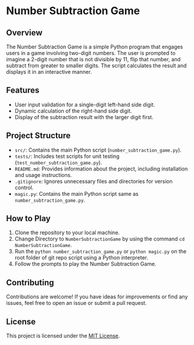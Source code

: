 # Number Subtraction Game

## Overview
The Number Subtraction Game is a simple Python program that engages users in a game involving two-digit numbers. The user is prompted to imagine a 2-digit number that is not divisible by 11, flip that number, and subtract from greater to smaller digits. The script calculates the result and displays it in an interactive manner.

## Features
- User input validation for a single-digit left-hand side digit.
- Dynamic calculation of the right-hand side digit.
- Display of the subtraction result with the larger digit first.

## Project Structure
- `src/`: Contains the main Python script (`number_subtraction_game.py`).
- `tests/`: Includes test scripts for unit testing (`test_number_subtraction_game.py`).
- `README.md`: Provides information about the project, including installation and usage instructions.
- `.gitignore`: Ignores unnecessary files and directories for version control.
- `magic.py`: Contains the main Python script same as `number_subtraction_game.py`.
  
## How to Play
1. Clone the repository to your local machine.
2. Change Directory to  `NumberSubtractionGame` by using the command `cd NumberSubtractionGame`.
3. Run the `python number_subtraction_game.py` or `python magic.py` on the root folder of git repo script using a Python interpreter.
4. Follow the prompts to play the Number Subtraction Game.

## Contributing
Contributions are welcome! If you have ideas for improvements or find any issues, feel free to open an issue or submit a pull request.

## License
This project is licensed under the [MIT License](LICENSE).
